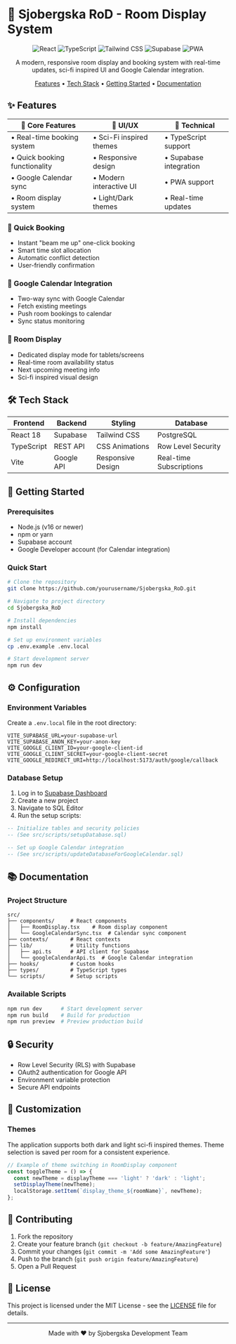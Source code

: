 # 🏢 Sjobergska RoD - Room Display System

<div align="center">

![React](https://img.shields.io/badge/React-18.2.0-blue.svg)
![TypeScript](https://img.shields.io/badge/TypeScript-5.0.0-blue.svg)
![Tailwind CSS](https://img.shields.io/badge/Tailwind%20CSS-3.3.0-38B2AC.svg)
![Supabase](https://img.shields.io/badge/Supabase-Latest-green.svg)
![PWA](https://img.shields.io/badge/PWA-Enabled-purple.svg)

A modern, responsive room display and booking system with real-time updates, sci-fi inspired UI and Google Calendar integration.

[Features](#features) • [Tech Stack](#tech-stack) • [Getting Started](#getting-started) • [Documentation](#documentation)

</div>

## ✨ Features

<div align="center">

| 🎯 Core Features | 🎨 UI/UX | 🔧 Technical |
|----------------|----------|-------------|
| • Real-time booking system | • Sci-Fi inspired themes | • TypeScript support |
| • Quick booking functionality | • Responsive design | • Supabase integration |
| • Google Calendar sync | • Modern interactive UI | • PWA support |
| • Room display system | • Light/Dark themes | • Real-time updates |

</div>

### 🚀 Quick Booking
- Instant "beam me up" one-click booking
- Smart time slot allocation
- Automatic conflict detection
- User-friendly confirmation

### 🔄 Google Calendar Integration
- Two-way sync with Google Calendar
- Fetch existing meetings
- Push room bookings to calendar
- Sync status monitoring

### 📱 Room Display
- Dedicated display mode for tablets/screens
- Real-time room availability status
- Next upcoming meeting info
- Sci-fi inspired visual design

## 🛠️ Tech Stack

<div align="center">

| Frontend | Backend | Styling | Database |
|----------|---------|---------|----------|
| React 18 | Supabase | Tailwind CSS | PostgreSQL |
| TypeScript | REST API | CSS Animations | Row Level Security |
| Vite | Google API | Responsive Design | Real-time Subscriptions |

</div>

## 🚀 Getting Started

### Prerequisites
- Node.js (v16 or newer)
- npm or yarn
- Supabase account
- Google Developer account (for Calendar integration)

### Quick Start

```bash
# Clone the repository
git clone https://github.com/yourusername/Sjobergska_RoD.git

# Navigate to project directory
cd Sjobergska_RoD

# Install dependencies
npm install

# Set up environment variables
cp .env.example .env.local

# Start development server
npm run dev
```

## ⚙️ Configuration

### Environment Variables
Create a `.env.local` file in the root directory:

```env
VITE_SUPABASE_URL=your-supabase-url
VITE_SUPABASE_ANON_KEY=your-anon-key
VITE_GOOGLE_CLIENT_ID=your-google-client-id
VITE_GOOGLE_CLIENT_SECRET=your-google-client-secret
VITE_GOOGLE_REDIRECT_URI=http://localhost:5173/auth/google/callback
```

### Database Setup
1. Log in to [Supabase Dashboard](https://app.supabase.com)
2. Create a new project
3. Navigate to SQL Editor
4. Run the setup scripts:

```sql
-- Initialize tables and security policies
-- (See src/scripts/setupDatabase.sql)

-- Set up Google Calendar integration
-- (See src/scripts/updateDatabaseForGoogleCalendar.sql)
```

## 📚 Documentation

### Project Structure
```
src/
├── components/     # React components
│   ├── RoomDisplay.tsx    # Room display component
│   └── GoogleCalendarSync.tsx  # Calendar sync component
├── contexts/       # React contexts
├── lib/            # Utility functions
│   ├── api.ts      # API client for Supabase
│   └── googleCalendarApi.ts  # Google Calendar integration
├── hooks/          # Custom hooks
├── types/          # TypeScript types
└── scripts/        # Setup scripts
```

### Available Scripts
```bash
npm run dev      # Start development server
npm run build    # Build for production
npm run preview  # Preview production build
```

## 🔒 Security

- Row Level Security (RLS) with Supabase
- OAuth2 authentication for Google API
- Environment variable protection
- Secure API endpoints

## 🎨 Customization

### Themes
The application supports both dark and light sci-fi inspired themes. Theme selection is saved per room for a consistent experience.

```javascript
// Example of theme switching in RoomDisplay component
const toggleTheme = () => {
  const newTheme = displayTheme === 'light' ? 'dark' : 'light';
  setDisplayTheme(newTheme);
  localStorage.setItem(`display_theme_${roomName}`, newTheme);
};
```

## 🤝 Contributing

1. Fork the repository
2. Create your feature branch (`git checkout -b feature/AmazingFeature`)
3. Commit your changes (`git commit -m 'Add some AmazingFeature'`)
4. Push to the branch (`git push origin feature/AmazingFeature`)
5. Open a Pull Request

## 📄 License

This project is licensed under the MIT License - see the [LICENSE](LICENSE) file for details.

---

<div align="center">

Made with ❤️ by Sjobergska Development Team

</div> 